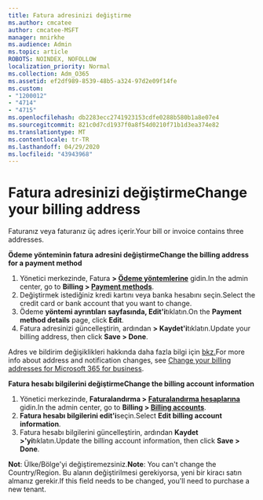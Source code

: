 ```yaml
---
title: Fatura adresinizi değiştirme
ms.author: cmcatee
author: cmcatee-MSFT
manager: mnirkhe
ms.audience: Admin
ms.topic: article
ROBOTS: NOINDEX, NOFOLLOW
localization_priority: Normal
ms.collection: Adm_O365
ms.assetid: ef2df989-8539-48b5-a324-97d2e09f14fe
ms.custom:
- "1200012"
- "4714"
- "4715"
ms.openlocfilehash: db2283ecc2741923153cdfe0288b580b1a8e07e4
ms.sourcegitcommit: 821c0d7cd1937f0a8f54d0210f71b1d3ea374e82
ms.translationtype: MT
ms.contentlocale: tr-TR
ms.lasthandoff: 04/29/2020
ms.locfileid: "43943968"
---
```

# <a name="change-your-billing-address"></a><span data-ttu-id="79bfc-102">Fatura adresinizi değiştirme</span><span class="sxs-lookup"><span data-stu-id="79bfc-102">Change your billing address</span></span>

<span data-ttu-id="79bfc-103">Faturanız veya faturanız üç adres içerir.</span><span class="sxs-lookup"><span data-stu-id="79bfc-103">Your bill or invoice contains three addresses.</span></span>

<span data-ttu-id="79bfc-104">**Ödeme yönteminin fatura adresini değiştirme**</span><span class="sxs-lookup"><span data-stu-id="79bfc-104">**Change the billing address for a payment method**</span></span>

1. <span data-ttu-id="79bfc-105">Yönetici merkezinde, Fatura **> [Ödeme yöntemlerine](https://go.microsoft.com/fwlink/p/?linkid=2018806)** gidin.</span><span class="sxs-lookup"><span data-stu-id="79bfc-105">In the admin center, go to **Billing > [Payment methods](https://go.microsoft.com/fwlink/p/?linkid=2018806)**.</span></span>
2. <span data-ttu-id="79bfc-106">Değiştirmek istediğiniz kredi kartını veya banka hesabını seçin.</span><span class="sxs-lookup"><span data-stu-id="79bfc-106">Select the credit card or bank account that you want to change.</span></span>
3. <span data-ttu-id="79bfc-107">Ödeme **yöntemi ayrıntıları** **sayfasında, Edit'i**tıklatın.</span><span class="sxs-lookup"><span data-stu-id="79bfc-107">On the **Payment method details** page, click **Edit**.</span></span>
4. <span data-ttu-id="79bfc-108">Fatura adresinizi güncelleştirin, ardından **> Kaydet'i**tıklatın.</span><span class="sxs-lookup"><span data-stu-id="79bfc-108">Update your billing address, then click **Save > Done**.</span></span>

<span data-ttu-id="79bfc-109">Adres ve bildirim değişiklikleri hakkında daha fazla bilgi için [bkz.](https://docs.microsoft.com/microsoft-365/commerce/billing-and-payments/change-your-billing-addresses?view=o365-worldwide)</span><span class="sxs-lookup"><span data-stu-id="79bfc-109">For more info about address and notification changes, see [Change your billing addresses for Microsoft 365 for business](https://docs.microsoft.com/microsoft-365/commerce/billing-and-payments/change-your-billing-addresses?view=o365-worldwide).</span></span>

<span data-ttu-id="79bfc-110">**Fatura hesabı bilgilerini değiştirme**</span><span class="sxs-lookup"><span data-stu-id="79bfc-110">**Change the billing account information**</span></span>

1. <span data-ttu-id="79bfc-111">Yönetici merkezinde, **Faturalandırma > [Faturalandırma hesaplarına](https://admin.microsoft.com/Adminportal/Home?source=applauncher#/BillingAccounts/billing-accounts)** gidin.</span><span class="sxs-lookup"><span data-stu-id="79bfc-111">In the admin center, go to **Billing > [Billing accounts](https://admin.microsoft.com/Adminportal/Home?source=applauncher#/BillingAccounts/billing-accounts)**.</span></span>
2. <span data-ttu-id="79bfc-112">**Fatura hesabı bilgilerini edit'i**seçin.</span><span class="sxs-lookup"><span data-stu-id="79bfc-112">Select **Edit billing account information**.</span></span>
3. <span data-ttu-id="79bfc-113">Fatura hesabı bilgilerini güncelleştirin, ardından **Kaydet >'yi**tıklatın.</span><span class="sxs-lookup"><span data-stu-id="79bfc-113">Update the billing account information, then click **Save > Done**.</span></span>

<span data-ttu-id="79bfc-114">**Not**: Ülke/Bölge'yi değiştiremezsiniz.</span><span class="sxs-lookup"><span data-stu-id="79bfc-114">**Note**: You can't change the Country/Region.</span></span> <span data-ttu-id="79bfc-115">Bu alanın değiştirilmesi gerekiyorsa, yeni bir kiracı satın almanız gerekir.</span><span class="sxs-lookup"><span data-stu-id="79bfc-115">If this field needs to be changed, you'll need to purchase a new tenant.</span></span>
